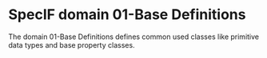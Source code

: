 SpecIF domain 01-Base Definitions
===

The domain 01-Base Definitions defines common used classes like primitive 
data types and base property classes. 